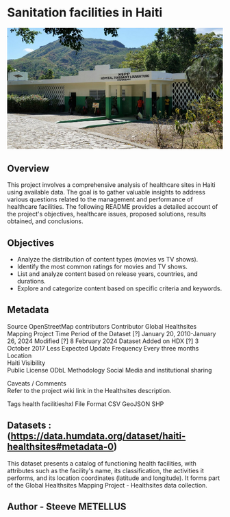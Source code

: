 # Sanitation facilities in Haiti
![Photo de couverture](https://github.com/metsworks/Haiti-Health-Facilities/blob/main/hopital.jpg)

## Overview 
This project involves a comprehensive analysis of healthcare sites in Haiti using available data.
The goal is to gather valuable insights to address various questions related to the management and performance of healthcare facilities.
The following README provides a detailed account of the project's objectives, healthcare issues, proposed solutions, results obtained, and conclusions.


## Objectives
- Analyze the distribution of content types (movies vs TV shows).
- Identify the most common ratings for movies and TV shows.
- List and analyze content based on release years, countries, and durations.
- Explore and categorize content based on specific criteria and keywords.

## Metadata
Source	OpenStreetMap contributors
Contributor	Global Healthsites Mapping Project
Time Period of the Dataset [?]	January 20, 2010-January 26, 2024
Modified [?]	8 February 2024
Dataset Added on HDX [?]	3 October 2017 Less
Expected Update Frequency	Every three months
Location	
Haiti
Visibility	
Public
License	ODbL
Methodology	
Social Media and institutional sharing

Caveats / Comments	
Refer to the project wiki link in the Healthsites description.

Tags	health facilitieshxl
File Format	
CSV
GeoJSON
SHP

## Datasets : (https://data.humdata.org/dataset/haiti-healthsites#metadata-0)
This dataset presents a catalog of functioning health facilities, with attributes such as the facility's name, its classification, the activities it performs, and its location coordinates (latitude and longitude). It forms part of the Global Healthsites Mapping Project - Healthsites data collection.



## Author - Steeve METELLUS 











